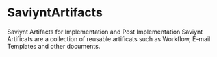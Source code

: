 # SaviyntArtifacts
Saviynt Artifacts for Implementation and Post Implementation
Saviynt Artificats are a collection of reusable artificats such as Workflow, E-mail Templates and other documents.
